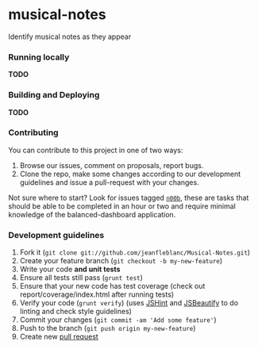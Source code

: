 musical-notes
=============

Identify musical notes as they appear

### Running locally

**TODO**

### Building and Deploying

**TODO**

### Contributing

You can contribute to this project in one of two ways:

1. Browse our issues, comment on proposals, report bugs.
2. Clone the repo, make some changes according to our
   development guidelines and issue a pull-request with your changes.

Not sure where to start? Look for issues tagged [`n00b`](https://github.com/jeanfleblanc/Musical-Notes/issues?labels=n00b&state=open), these are tasks
that should be able to be completed in an hour or two and require minimal
knowledge of the balanced-dashboard application.

### Development guidelines

1. Fork it (`git clone git://github.com/jeanfleblanc/Musical-Notes.git`)
2. Create your feature branch (`git checkout -b my-new-feature`)
3. Write your code **and unit tests**
4. Ensure all tests still pass (`grunt test`)
5. Ensure that your new code has test coverage (check out report/coverage/index.html after running tests)
6. Verify your code (`grunt verify`) (uses [JSHint](https://github.com/jshint/jshint/) and [JSBeautify](https://github.com/einars/js-beautify) to do linting and check style guidelines)
7. Commit your changes (`git commit -am 'Add some feature'`)
8. Push to the branch (`git push origin my-new-feature`)
9. Create new [pull request](https://help.github.com/articles/using-pull-requests)
